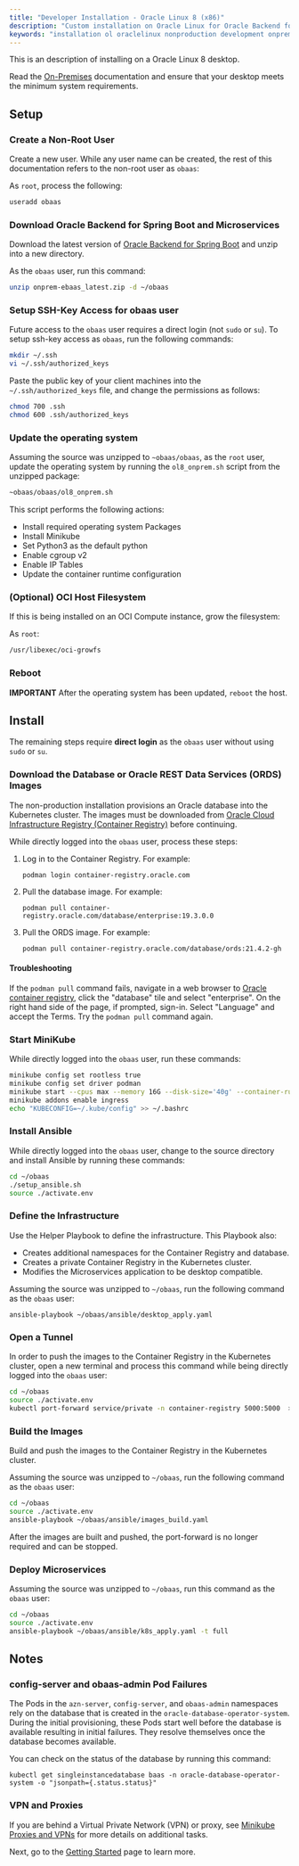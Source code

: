 ```yaml
---
title: "Developer Installation - Oracle Linux 8 (x86)"
description: "Custom installation on Oracle Linux for Oracle Backend for Spring Boot and Microservices"
keywords: "installation ol oraclelinux nonproduction development onprem custom spring springboot microservices development oracle backend"
---
```


This is an description of installing on a Oracle Linux 8 desktop.

Read the [On-Premises](../../on-premises) documentation and ensure that your desktop meets the minimum system requirements.

## Setup

### Create a Non-Root User

Create a new user. While any user name can be created, the rest of this documentation refers to the non-root user as `obaas`:

As `root`, process the following:

```bash
useradd obaas
```

### Download Oracle Backend for Spring Boot and Microservices

Download the latest version of [Oracle Backend for Spring Boot](https://github.com/oracle/microservices-datadriven/releases/download/OBAAS-1.1.3/onprem-ebaas_latest.zip) and unzip into a new directory.

As the `obaas` user, run this command:

```bash
unzip onprem-ebaas_latest.zip -d ~/obaas
```

### Setup SSH-Key Access for obaas user

Future access to the `obaas` user requires a direct login (not `sudo` or `su`).  To setup ssh-key access as `obaas`, run the following commands:

```bash
mkdir ~/.ssh
vi ~/.ssh/authorized_keys
```

Paste the public key of your client machines into the `~/.ssh/authorized_keys` file, and change the permissions as follows:

```bash
chmod 700 .ssh
chmod 600 .ssh/authorized_keys
```

### Update the operating system

Assuming the source was unzipped to `~obaas/obaas`, as the `root` user, update the operating system by running the `ol8_onprem.sh` script from the unzipped package:

```bash
~obaas/obaas/ol8_onprem.sh
```

This script performs the following actions:

* Install required operating system Packages
* Install Minikube
* Set Python3 as the default python
* Enable cgroup v2
* Enable IP Tables
* Update the container runtime configuration

### (Optional) OCI Host Filesystem

If this is being installed on an OCI Compute instance, grow the filesystem:

As `root`:

```bash
/usr/libexec/oci-growfs
```

### Reboot

**IMPORTANT** After the operating system has been updated, `reboot` the host.

## Install

The remaining steps require **direct login** as the `obaas` user without using `sudo` or `su`.

### Download the Database or Oracle REST Data Services (ORDS) Images

The non-production installation provisions an Oracle database into the Kubernetes cluster. The images must be downloaded from [Oracle Cloud Infrastructure Registry (Container Registry)](https://container-registry.oracle.com/) before continuing.

While directly logged into the `obaas` user, process these steps:

1. Log in to the Container Registry. For example:

   `podman login container-registry.oracle.com`

1. Pull the database image. For example:

   `podman pull container-registry.oracle.com/database/enterprise:19.3.0.0`

1. Pull the ORDS image. For example:

   `podman pull container-registry.oracle.com/database/ords:21.4.2-gh`

#### Troubleshooting

If the `podman pull` command fails, navigate in a web browser to [Oracle container registry](https://container-registry.oracle.com), click the "database" tile and select "enterprise".  On the right hand side of the page, if prompted, sign-in.  Select "Language" and accept the Terms.  Try the `podman pull` command again.

### Start MiniKube

While directly logged into the `obaas` user, run these commands:

```bash
minikube config set rootless true
minikube config set driver podman
minikube start --cpus max --memory 16G --disk-size='40g' --container-runtime=containerd
minikube addons enable ingress
echo "KUBECONFIG=~/.kube/config" >> ~/.bashrc
```

### Install Ansible

While directly logged into the `obaas` user, change to the source directory and install Ansible by running these commands:

```bash
cd ~/obaas
./setup_ansible.sh
source ./activate.env
```

### Define the Infrastructure

Use the Helper Playbook to define the infrastructure. This Playbook also:

* Creates additional namespaces for the Container Registry and database.
* Creates a private Container Registry in the Kubernetes cluster.
* Modifies the Microservices application to be desktop compatible.

Assuming the source was unzipped to `~/obaas`, run the following command as the `obaas` user:

`ansible-playbook ~/obaas/ansible/desktop_apply.yaml`

### Open a Tunnel

In order to push the images to the Container Registry in the Kubernetes cluster, open a new terminal and process this command while being directly logged into the `obaas` user:

```bash
cd ~/obaas
source ./activate.env
kubectl port-forward service/private -n container-registry 5000:5000  > /dev/null 2>&1 &
```

### Build the Images

Build and push the images to the Container Registry in the Kubernetes cluster.

Assuming the source was unzipped to `~/obaas`, run the following command as the `obaas` user:

```bash
cd ~/obaas
source ./activate.env
ansible-playbook ~/obaas/ansible/images_build.yaml
```

After the images are built and pushed, the port-forward is no longer required and can be stopped.

### Deploy Microservices

Assuming the source was unzipped to `~/obaas`, run this command as the `obaas` user:

```bash
cd ~/obaas
source ./activate.env
ansible-playbook ~/obaas/ansible/k8s_apply.yaml -t full
```

## Notes

### config-server and obaas-admin Pod Failures

The Pods in the `azn-server`, `config-server`, and `obaas-admin` namespaces rely on the database that is created in the `oracle-database-operator-system`. During the initial provisioning, these Pods start well before the database is available resulting in initial failures. They resolve themselves once the database becomes available.

You can check on the status of the database by running this command:

`kubectl get singleinstancedatabase baas -n oracle-database-operator-system -o "jsonpath={.status.status}"`

### VPN and Proxies

If you are behind a Virtual Private Network (VPN) or proxy, see [Minikube Proxies and VPNs](https://minikube.sigs.k8s.io/docs/handbook/vpn_and_proxy/) for more details on additional tasks.

Next, go to the [Getting Started](../getting-started/) page to learn more.
